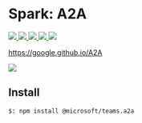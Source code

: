 # Spark: A2A

<p>
    <a href="https://www.npmjs.com/package/@microsoft/teams.a2a" target="_blank">
        <img src="https://img.shields.io/npm/v/@microsoft/teams.a2a" />
    </a>
    <a href="https://www.npmjs.com/package/@microsoft/teams.a2a?activeTab=code" target="_blank">
        <img src="https://img.shields.io/bundlephobia/min/@microsoft/teams.a2a" />
    </a>
    <a href="https://www.npmjs.com/package/@microsoft/teams.a2a?activeTab=dependencies" target="_blank">
        <img src="https://img.shields.io/librariesio/release/npm/@microsoft/teams.a2a" />
    </a>
    <a href="https://www.npmjs.com/package/@microsoft/teams.a2a" target="_blank">
        <img src="https://img.shields.io/npm/dw/@microsoft/teams.a2a" />
    </a>
    <a href="https://microsoft.github.io/spark.js" target="_blank">
        <img src="https://img.shields.io/badge/📖 docs-open-blue" />
    </a>
</p>

https://google.github.io/A2A

<a href="https://microsoft.github.io/spark.js/2.getting-started/1.create-application.html" target="_blank">
    <img src="https://img.shields.io/badge/📖 Getting Started-blue?style=for-the-badge" />
</a>

## Install

```bash
$: npm install @microsoft/teams.a2a
```
